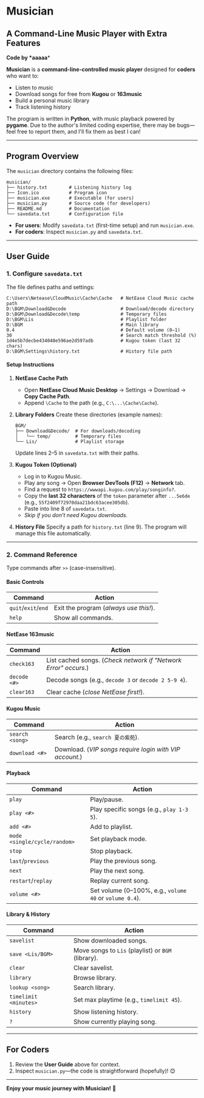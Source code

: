 # **Musician**

## A Command-Line Music Player with Extra Features

**Code by \*aaaaa***

**Musician** is a **command-line-controlled music player** designed for **coders** who want to:

- Listen to music
- Download songs for free from **Kugou** or **163music**
- Build a personal music library
- Track listening history

The program is written in **Python**, with music playback powered by **pygame**. Due to the author's limited coding expertise, there may be bugs—feel free to report them, and I'll fix them as best I can!

------

## **Program Overview**

The `musician` directory contains the following files:

```
musician/
├── history.txt        # Listening history log  
├── Icon.ico           # Program icon  
├── musician.exe       # Executable (for users)  
├── musician.py        # Source code (for developers)  
├── README.md          # Documentation  
└── savedata.txt       # Configuration file  
```

- **For users**: Modify `savedata.txt` (first-time setup) and run `musician.exe`.
- **For coders**: Inspect `musician.py` and `savedata.txt`.

------

## **User Guide**

### **1. Configure `savedata.txt`**

The file defines paths and settings:

```
C:\Users\Netease\CloudMusic\Cache\Cache   # NetEase Cloud Music cache path  
D:\BGM\Download&Decode                    # Download/decode directory  
D:\BGM\Download&Decode\temp               # Temporary files  
D:\BGM\Lis                                # Playlist folder  
D:\BGM                                    # Main library  
0.4                                       # Default volume (0–1)  
30                                        # Search match threshold (%)  
1d4e5b7decbe434048e596ae2d597adb          # Kugou token (last 32 chars)  
D:\BGM\Settings\history.txt               # History file path  
```

#### **Setup Instructions**

1. **NetEase Cache Path**

   - Open **NetEase Cloud Music Desktop** → Settings → Download → **Copy Cache Path**.
   - Append `\Cache` to the path (e.g., `C:\...\Cache\Cache`).

2. **Library Folders**
    Create these directories (example names):

   ```
   BGM/  
   ├── Download&Decode/  # For downloads/decoding  
   │   └── temp/         # Temporary files  
   └── Lis/              # Playlist storage  
   ```

   Update lines 2–5 in `savedata.txt` with their paths.

3. **Kugou Token (Optional)**

   - Log in to Kugou Music.
   - Play any song → Open **Browser DevTools (F12)** → **Network** tab.
   - Find a request to `https://wwwapi.kugou.com/play/songinfo?`.
   - Copy the **last 32 characters** of the `token` parameter after `...5e6de` (e.g., `55f2409f72970daa21bdc63acee305db`).
   - Paste into line 8 of `savedata.txt`.
   - *Skip if you don’t need Kugou downloads.*

4. **History File**
    Specify a path for `history.txt` (line 9). The program will manage this file automatically.

------

### **2. Command Reference**

Type commands after `>>` (case-insensitive).

#### **Basic Controls**

| Command             | Action                                 |
| ------------------- | -------------------------------------- |
| `quit`/`exit`/`end` | Exit the program (*always use this!*). |
| `help`              | Show all commands.                     |

#### **NetEase 163music**

| Command      | Action                                                       |
| ------------ | ------------------------------------------------------------ |
| `check163`   | List cached songs. (*Check network if "Network Error" occurs.*) |
| `decode <#>` | Decode songs (e.g., `decode 3` or `decode 2 5-9 4`).         |
| `clear163`   | Clear cache (*close NetEase first!*).                        |

#### **Kugou Music**

| Command         | Action                                                  |
| --------------- | ------------------------------------------------------- |
| `search <song>` | Search (e.g., `search 夏の紫苑`).                       |
| `download <#>`  | Download. (*VIP songs require login with VIP account.*) |

#### **Playback**

| Command                      | Action                                                  |
| ---------------------------- | ------------------------------------------------------- |
| `play`                       | Play/pause.                                             |
| `play <#>`                   | Play specific songs (e.g., `play 1-3 5`).               |
| `add <#>`                    | Add to playlist.                                        |
| `mode <single/cycle/random>` | Set playback mode.                                      |
| `stop`                       | Stop playback.                                          |
| `last`/`previous`            | Play the previous song.                                 |
| `next`                       | Play the next song.                                     |
| `restart`/`replay`           | Replay current song.                                    |
| `volume <#>`                 | Set volume (0–100%, e.g., `volume 40` or `volume 0.4`). |

#### **Library & History**

| Command               | Action                                             |
| --------------------- | -------------------------------------------------- |
| `savelist`            | Show downloaded songs.                             |
| `save <Lis/BGM>`      | Move songs to `Lis` (playlist) or `BGM` (library). |
| `clear`               | Clear savelist.                                    |
| `library`             | Browse library.                                    |
| `lookup <song>`       | Search library.                                    |
| `timelimit <minutes>` | Set max playtime (e.g., `timelimit 45`).           |
| `history`             | Show listening history.                            |
| `?`                   | Show currently playing song.                       |

------

## **For Coders**

1. Review the **User Guide** above for context.
2. Inspect `musician.py`—the code is straightforward (hopefully)! 😊

------

**Enjoy your music journey with Musician!** 🎵
